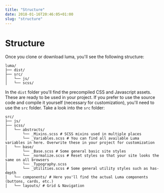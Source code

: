 ```yaml
---
title: "Structure"
date: 2018-01-16T20:46:05+01:00
slug: "structure"
---
```


# Structure
Once you clone or download luma, you'll see the following structure:

```
luma/
├── dist/
├── src/
│   └── js/
│   └── scss/
```

In the `dist` folder you'll find the precompiled CSS and Javascript assets. These are ready to be used in your project.
If you prefer to use the source code and compile it yourself (necessary for customization), you'll need to use the `src`
folder. Take a look into the `src` folder:

```
src/
├── js/
├── scss/
│   └── abstracts/
│       └── _Mixins.scss # SCSS mixins used in multiple places
│       └── _Variables.scss # You can find all available Luma variables in here. Overwrite these in your project for customization
│   └── base/
│       └── _Base.scss # Some general basic site styles
│       └── _normalize.scss # Reset styles so that your site looks the same on all browsers
│       └── _Typography.scss
│       └── _Utilities.scss # Some general utility styles such as has-depth
│   └── components/ # Here you'll find the actual Luma components (buttons, cards, etc.)
│   └── layouts/ # Grid & Navigation
```

